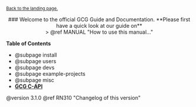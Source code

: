 <small><a href="../index.html">Back to the landing page.</a></small>
<center>
### Welcome to the official GCG Guide and Documentation.
**Please first have a quick look at our guide on**
<br>
> @ref MANUAL "How to use this manual..."
<br>
</center>

**Table of Contents**
- @subpage install
- @subpage users
- @subpage devs
- @subpage example-projects
- @subpage misc
- <a href="modules.html"><b>GCG C-API</b></a>

@version  3.1.0
@ref RN310 "Changelog of this version"
